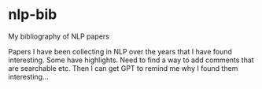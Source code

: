 # nlp-bib
My bibliography of NLP papers

Papers I have been collecting in NLP over the years that I have found interesting. Some have highlights. Need to find a way to add comments that are searchable etc. Then I can get GPT to remind me why I found them interesting...
